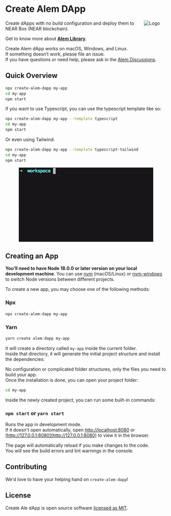 # Create Alem DApp

<img alt="Logo" align="right" src="https://cdn.jsdelivr.net/gh/wpdas/create-alem-dapp@0.1.0/docs/create-alem-dapp-logo.png" width="14%" />

Create dApps with no build configuration and deploy them to NEAR Bos (NEAR blockchain).

Get to know more about [**Alem Library**](https://github.com/wpdas/alem).

Create Alem dApp works on macOS, Windows, and Linux.<br>
If something doesn’t work, please file an issue.<br>
If you have questions or need help, please ask in the [Alem Discussions](https://t.me/alemlib/8).

## Quick Overview

```sh
npx create-alem-dapp my-app
cd my-app
npm start
```

If you want to use Typescript, you can use the typescript template like so:

```sh
npx create-alem-dapp my-app --template typescript
cd my-app
npm start
```

Or even using Tailwind:

```sh
npx create-alem-dapp my-app --template typescript-tailwind
cd my-app
npm start
```

<p align='center'>
<img src='./docs/create-alem-dapp-script-demo.gif' width='420' alt='npx create-alem-dapp my-app'>
</p>

## Creating an App

**You’ll need to have Node 18.0.0 or later version on your local development machine**. You can use [nvm](https://github.com/creationix/nvm#installation) (macOS/Linux) or [nvm-windows](https://github.com/coreybutler/nvm-windows#node-version-manager-nvm-for-windows) to switch Node versions between different projects.

To create a new app, you may choose one of the following methods:

### Npx

```sh
npx create-alem-dapp my-app
```

### Yarn

```sh
yarn create alem-dapp my-app
```

It will create a directory called `my-app` inside the current folder.<br>
Inside that directory, it will generate the initial project structure and install the dependencies:

No configuration or complicated folder structures, only the files you need to build your app.<br>
Once the installation is done, you can open your project folder:

```sh
cd my-app
```

Inside the newly created project, you can run some built-in commands:

### `npm start` or `yarn start`

Runs the app in development mode.<br>
If it doesn't open automatically, open [http://localhost:8080](http://localhost:8080) or [http://127.0.0.1:8080](http://127.0.0.1:8080) to view it in the browser.

The page will automatically reload if you make changes to the code.<br>
You will see the build errors and lint warnings in the console.

## Contributing

We'd love to have your helping hand on `create-alem-dapp`!

## License

Create Ale dApp is open source software [licensed as MIT](https://github.com/wpdas/create-alem-dapp/blob/main/LICENSE).
